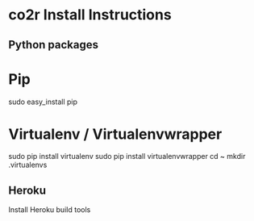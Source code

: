 # co2r Install Instructions

Python packages
---------------

# Pip
sudo easy_install pip

# Virtualenv / Virtualenvwrapper
sudo pip install virtualenv
sudo pip install virtualenvwrapper
cd ~
mkdir .virtualenvs

Heroku
------
Install Heroku build tools

